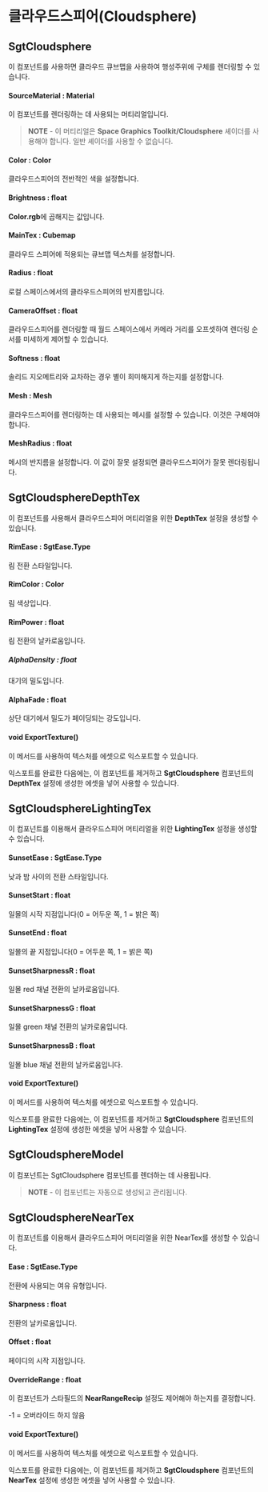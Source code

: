 # 클라우드스피어(Cloudsphere)

## SgtCloudsphere

이 컴포넌트를 사용하면 클라우드 큐브맵을 사용하여 행성주위에 구체를 렌더링할 수 있습니다.

#### SourceMaterial : Material

이 컴포넌트를 렌더링하는 데 사용되는 머티리얼입니다.

> **NOTE** - 이 머티리얼은 **Space Graphics Toolkit/Cloudsphere** 셰이더를 사용해야 합니다. 일반 셰이더를 사용할 수 없습니다.

#### Color : Color

클라우드스피어의 전반적인 색을 설정합니다.

#### Brightness : float

**Color.rgb**에 곱해지는 값입니다.

#### MainTex : Cubemap

클라우드 스피어에 적용되는 큐브맵 텍스처를 설정합니다.

#### Radius : float

로컬 스페이스에서의 클라우드스피어의 반지름입니다.

#### CameraOffset : float

클라우드스피어를 렌더링할 때 월드 스페이스에서 카메라 거리를 오프셋하여 렌더링 순서를 미세하게 제어할 수 있습니다.

#### Softness : float

솔리드 지오메트리와 교차하는 경우 별이 희미해지게 하는지를 설정합니다.

#### Mesh : Mesh

클라우드스피어를 렌더링하는 데 사용되는 메시를 설정할 수 있습니다. 이것은 구체여야 합니다.

#### MeshRadius : float

메시의 반지름을 설정합니다. 이 값이 잘못 설정되면 클라우드스피어가 잘못 렌더링됩니다.

## SgtCloudsphereDepthTex

이 컴포넌트를 사용해서 클라우드스피어 머티리얼을 위한 **DepthTex** 설정을 생성할 수 있습니다.

#### RimEase : SgtEase.Type

림 전환 스타일입니다.

#### RimColor : Color

림 색상입니다.

#### RimPower : float

림 전환의 날카로움입니다.

##### AlphaDensity : float

대기의 밀도입니다.

#### AlphaFade : float

상단 대기에서 밀도가 페이딩되는 강도입니다.

#### void ExportTexture()

이 메서드를 사용하여 텍스처를 에셋으로 익스포트할 수 있습니다.

익스포트를 완료한 다음에는, 이 컴포넌트를 제거하고 **SgtCloudsphere** 컴포넌트의 **DepthTex** 설정에 생성한 에셋을 넣어 사용할 수 있습니다.

## SgtCloudsphereLightingTex

이 컴포넌트를 이용해서 클라우드스피어 머티리얼을 위한 **LightingTex** 설정을 생성할 수 있습니다.

#### SunsetEase : SgtEase.Type

낮과 밤 사이의 전환 스타일입니다.

#### SunsetStart : float

일몰의 시작 지점입니다(0 = 어두운 쪽, 1 = 밝은 쪽)

#### SunsetEnd : float

일몰의 끝 지점입니다(0 = 어두운 쪽, 1 = 밝은 쪽)

#### SunsetSharpnessR : float

일몰 red 채널 전환의 날카로움입니다.

#### SunsetSharpnessG : float

일몰 green 채널 전환의 날카로움입니다.

#### SunsetSharpnessB : float

일몰 blue 채널 전환의 날카로움입니다.

#### void ExportTexture()

이 메서드를 사용하여 텍스처를 에셋으로 익스포트할 수 있습니다.

익스포트를 완료한 다음에는, 이 컴포넌트를 제거하고 **SgtCloudsphere** 컴포넌트의 **LightingTex** 설정에 생성한 에셋을 넣어 사용할 수 있습니다.

## SgtCloudsphereModel

이 컴포넌트는 SgtCloudsphere 컴포넌트를 렌더하는 데 사용됩니다.

> **NOTE** - 이 컴포넌트는 자동으로 생성되고 관리됩니다.

## SgtCloudsphereNearTex

이 컴포넌트를 이용해서 클라우드스피어 머티리얼을 위한 NearTex를 생성할 수 있습니다.

#### Ease : SgtEase.Type

전환에 사용되는 여유 유형입니다.

#### Sharpness : float

전환의 날카로움입니다.

#### Offset : float

페이디의 시작 지점입니다.

#### OverrideRange : float

이 컴포넌트가 스타필드의 **NearRangeRecip** 설정도 제어해야 하는지를 결정합니다.

-1 = 오버라이드 하지 않음

#### void ExportTexture()

이 메서드를 사용하여 텍스처를 에셋으로 익스포트할 수 있습니다.

익스포트를 완료한 다음에는, 이 컴포넌트를 제거하고 **SgtCloudsphere** 컴포넌트의 **NearTex** 설정에 생성한 에셋을 넣어 사용할 수 있습니다.

